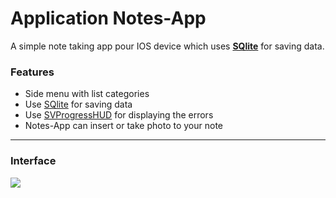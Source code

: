# Application Notes-App

A simple note taking app pour IOS device which uses [**SQlite**](https://github.com/stephencelis/SQLite.swift) for saving data.


### Features

- Side menu with list categories
- Use [SQlite](https://github.com/stephencelis/SQLite.swift "SQlite") for saving data
- Use [SVProgressHUD](https://github.com/SVProgressHUD/SVProgressHUD "SVProgressHUD") for displaying the errors
- Notes-App can insert or take photo to your note

------------


### Interface

[![](https://media.giphy.com/media/3ohjUYLpuFFABZKD4I/giphy.gif)](https://media.giphy.com/media/3ohjUYLpuFFABZKD4I/giphy.gif)

